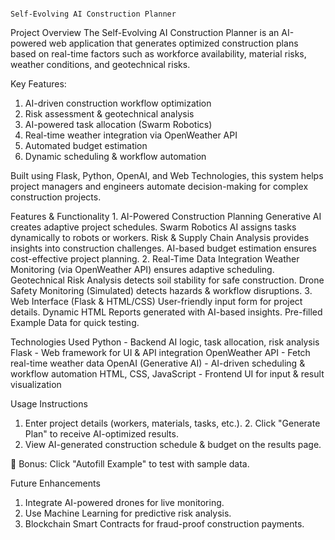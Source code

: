                                                                                   Self-Evolving AI Construction Planner

 Project Overview
The Self-Evolving AI Construction Planner is an AI-powered web application that generates optimized construction plans based on real-time factors such as workforce availability, material risks, weather conditions, and geotechnical risks.

Key Features:
1. AI-driven construction workflow optimization
2. Risk assessment & geotechnical analysis
3. AI-powered task allocation (Swarm Robotics)
4. Real-time weather integration via OpenWeather API
5. Automated budget estimation
6. Dynamic scheduling & workflow automation

Built using Flask, Python, OpenAI, and Web Technologies, this system helps project managers and engineers automate decision-making for complex construction projects.

 Features & Functionality
1️. AI-Powered Construction Planning
Generative AI creates adaptive project schedules.
Swarm Robotics AI assigns tasks dynamically to robots or workers.
Risk & Supply Chain Analysis provides insights into construction challenges.
AI-based budget estimation ensures cost-effective project planning.
2️. Real-Time Data Integration
Weather Monitoring (via OpenWeather API) ensures adaptive scheduling.
Geotechnical Risk Analysis detects soil stability for safe construction.
Drone Safety Monitoring (Simulated) detects hazards & workflow disruptions.
3️. Web Interface (Flask & HTML/CSS)
User-friendly input form for project details.
Dynamic HTML Reports generated with AI-based insights.
Pre-filled Example Data for quick testing.

 Technologies Used
Python	- Backend AI logic, task allocation, risk analysis
Flask	- Web framework for UI & API integration
OpenWeather API	- Fetch real-time weather data
OpenAI (Generative AI) - 	AI-driven scheduling & workflow automation
HTML, CSS, JavaScript	- Frontend UI for input & result visualization

Usage Instructions
1. Enter project details (workers, materials, tasks, etc.).
2️. Click "Generate Plan" to receive AI-optimized results.
3. View AI-generated construction schedule & budget on the results page.

🔹 Bonus: Click "Autofill Example" to test with sample data.

Future Enhancements
1. Integrate AI-powered drones for live monitoring.
2. Use Machine Learning for predictive risk analysis.
3. Blockchain Smart Contracts for fraud-proof construction payments.

